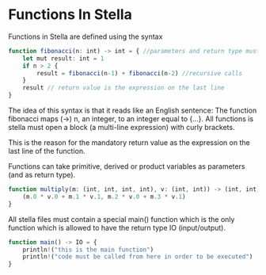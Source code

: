# Functions In Stella

Functions in Stella are defined using the syntax

```typescript
function fibonacci(n: int) -> int = { //parameters and return type must have explicit type annotation
    let mut result: int = 1
    if n > 2 {
        result = fibonacci(n-1) + fibonacci(n-2) //recursive calls
    }
    result // return value is the expression on the last line
}
```

The idea of this syntax is that it reads like an English sentence: The function fibonacci maps (->) n, an integer, to an integer equal to {...}. All functions is stella must open a block (a multi-line expression) with curly brackets.

This is the reason for the mandatory return value as the expression on the last line of the function.

Functions can take primitive, derived or product variables as parameters (and as return type).

```typescript
function multiply(m: (int, int, int, int), v: (int, int)) -> (int, int) = {
    (m.0 * v.0 + m.1 * v.1, m.2 * v.0 + m.3 * v.1)
}
```

All stella files must contain a special main() function which is the only function which is allowed to have the return type IO (input/output).

```typescript
function main() -> IO = {
    println!("this is the main function")
    println!("code must be called from here in order to be executed")
}
```
